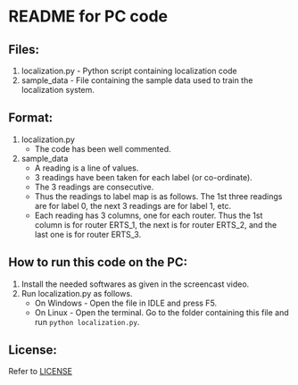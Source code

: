 README for PC code
===================

Files:
---
1. localization.py - Python script containing localization code
2. sample_data - File containing the sample data used to train the localization system.

Format:
---
1. localization.py  
    * The code has been well commented.  
2. sample_data  
	* A reading is a line of values.  
	* 3 readings have been taken for each label (or co-ordinate).  
	* The 3 readings are consecutive.  
    * Thus the readings to label map is as follows. The 1st three readings are for label 0, the next 3 readings are for label 1, etc.  
	* Each reading has 3 columns, one for each router. Thus the 1st column is for router ERTS_1, the next is for router ERTS_2, and the last one is for router ERTS_3.  

How to run this code on the PC:
---
1. Install the needed softwares as given in the screencast video.
2. Run localization.py as follows.  
	* On Windows - Open the file in IDLE and press F5.  
	* On Linux - Open the terminal. Go to the folder containing this file and run `python localization.py`.  

License:
---
Refer to [LICENSE](../LICENSE)